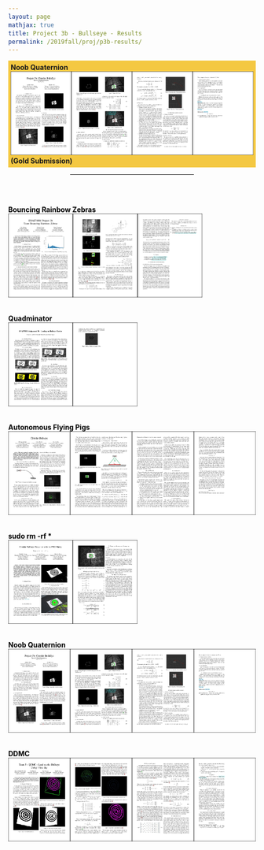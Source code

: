 ```yaml
---
layout: page
mathjax: true
title: Project 3b - Bullseye - Results
permalink: /2019fall/proj/p3b-results/
---
```



<!-- Gold -->
<p style="background-color:#f4c842; padding:5px">
<b>Noob Quaternion</b><br>
<a href="/Reports/p3b/aroraprateek.pdf"> 
<img src="/Reports/p3b/aroraprateek.jpg" height="170"></a><br>
<b>(Gold Submission)<br>

<!-- Other Submissions -->

<p></p>

<center>
<hr width="50%">
</center>
<br><br>

<font color="black">

<b><b>Bouncing Rainbow Zebras</b><br>
</b><a href="/Reports/p3b/holumerik.pdf"> 
<img src="/Reports/p3b/holumerik.jpg" height="170"></a>
<br><br>

<b><b>Quadminator</b><br>
</b><a href="/Reports/p3b/carrilloestefany.pdf"> 
<img src="/Reports/p3b/carrilloestefany.jpg" height="170"></a>
<br><br>

<b><b>Autonomous Flying Pigs</b><br>
</b><a href="/Reports/p3b/lumbaravi.pdf"> 
<img src="/Reports/p3b/lumbaravi.jpg" height="170"></a>
<br><br>

<b><b><text>sudo rm -rf *</text></b><br>
</b><a href="/Reports/p3b/rehmnicholas.pdf"> 
<img src="/Reports/p3b/rehmnicholas.jpg" height="170"></a>
<br><br>

<b><b>Noob Quaternion</b><br>
</b><a href="/Reports/p3b/aroraprateek.pdf"> 
<img src="/Reports/p3b/aroraprateek.jpg" height="170"></a>
<br><br>

<b><b>DDMC</b><br>
</b><a href="/Reports/p3b/kurtiaktimothy.pdf"> 
<img src="/Reports/p3b/kurtiaktimothy.jpg" height="170"></a>
<br><br>
